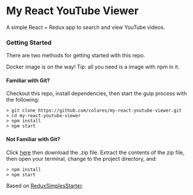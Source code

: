 # My React YouTube Viewer

A simple React + Redux app to search and view YouTube videos.

### Getting Started

There are two methods for getting started with this repo.

Docker image is on the way! Tip: all you need is a image with npm in it.

#### Familiar with Git?
Checkout this repo, install dependencies, then start the gulp process with the following:

```
> git clone https://github.com/colares/my-react-youtube-viewer.git
> cd my-react-youtube-viewer
> npm install
> npm start
```

#### Not Familiar with Git?
Click [here](https://github.com/colares/my-react-youtube-viewer/releases) then download the .zip file.  Extract the contents of the zip file, then open your terminal, change to the project directory, and:

```
> npm install
> npm start
```

Based on [ReduxSimplesStarter](https://github.com/StephenGrider/ReduxSimpleStarter).